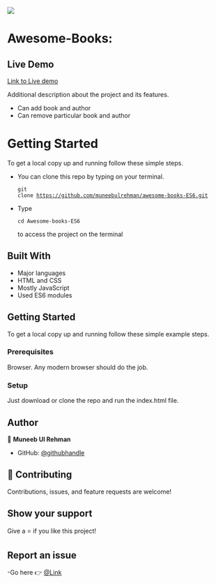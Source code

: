 ![](https://img.shields.io/badge/Microverse-blueviolet)

# Awesome-Books:

## Live Demo

[Link to Live demo](https://muneebulrehman.github.io/awesome-books-ES6/)

Additional description about the project and its features.

- Can add book and author
- Can remove particular book and author

# Getting Started

To get a local copy up and running follow these simple steps.

- You can clone this repo by typing on your terminal.<pre><code>git clone https://github.com/muneebulrehman/awesome-books-ES6.git</code></pre>
- Type <pre><code>cd Awesome-books-ES6</code></pre> to access the project on the terminal

## Built With

- Major languages
- HTML and CSS
- Mostly JavaScript
- Used ES6 modules

## Getting Started

To get a local copy up and running follow these simple example steps.

### Prerequisites

Browser. Any modern browser should do the job.

### Setup

Just download or clone the repo and run the index.html file.

## Author

👤 **Muneeb Ul Rehman**

- GitHub: [@githubhandle](https://github.com/muneebulrehman)

## 🤝 Contributing

Contributions, issues, and feature requests are welcome!

## Show your support

Give a ⭐️ if you like this project!

## Report an issue

-Go here 👉 [@Link](https://github.com/muneebulrehman/awesome-books-ES6/issues)
